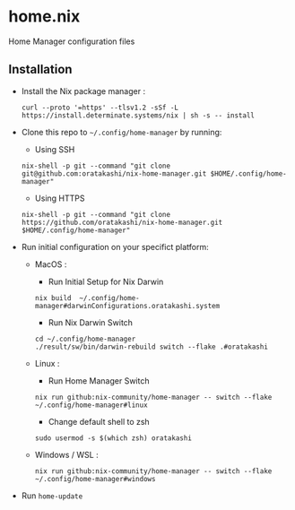 # home.nix

Home Manager configuration files

## Installation

- Install the Nix package manager :

  ```
  curl --proto '=https' --tlsv1.2 -sSf -L https://install.determinate.systems/nix | sh -s -- install
  ```

- Clone this repo to `~/.config/home-manager` by running:

  - Using SSH

  ```
  nix-shell -p git --command "git clone git@github.com:oratakashi/nix-home-manager.git $HOME/.config/home-manager"
  ```

  - Using HTTPS
  
  ```
  nix-shell -p git --command "git clone https://github.com/oratakashi/nix-home-manager.git $HOME/.config/home-manager"
  ```

- Run initial configuration on your specifict platform:

  - MacOS :

    - Run Initial Setup for Nix Darwin

    ```
    nix build  ~/.config/home-manager#darwinConfigurations.oratakashi.system
    ```

    - Run Nix Darwin Switch

    ```
    cd ~/.config/home-manager
    ./result/sw/bin/darwin-rebuild switch --flake .#oratakashi
    ```

  - Linux :

    - Run Home Manager Switch 

    ```
    nix run github:nix-community/home-manager -- switch --flake ~/.config/home-manager#linux
    ```

    - Change default shell to zsh

    ```
    sudo usermod -s $(which zsh) oratakashi
    ```

  - Windows / WSL :

    ```
    nix run github:nix-community/home-manager -- switch --flake ~/.config/home-manager#windows
    ```

- Run `home-update`
